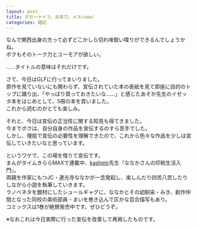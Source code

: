 ```yaml
---
layout: post
title: ダガーナイフ、日本刀、メス←new!
categories: 雑記
---
```


なんで関西出身の方って必ずどこかしら切れ味鋭い喋りができるんでしょうかね。  
ボクもそのトーク力とユーモアが欲しい。

……タイトルの意味はそれだけです。

さて、今日はGLFに行ってまいりました。  
原作を見ていないにも関わらず、宣伝されていた本の表紙を見て即座に目的のトップに踊り出、「やっぱり買っておきたいな……」と感じたあそか先生のイゼッタ本をはじめとして、5冊の本を買いました。  
これから読むのがとても楽しみ。

それと、今日は宣伝の正当性に関する知見も得てきました。  
今までボクは、自分自身の作品を宣伝するのすら苦手でした。  
しかし、理屈で宣伝の必要性を理解できたので、これから色々な作品を少しは宣伝していきたいなと思っています。

というワケで、この場を借りて宣伝です。  
まんがタイムきららMAXで連載中、[kashmir](https://ja.wikipedia.org/wiki/Kashmir)先生『ななかさんの印税生活入門』。  
両親を作家にもつJC・連光寺ななかが一念発起し、楽しんだり四苦八苦したりしながら小説を執筆していきます。  
ラノベネタを題材にしたシュールギャグに、ななかとその幼馴染・みき、創作仲間となった同校の美術部員・まいを巻き込んで仄かな百合描写もあり。  
コミックスは1巻が絶賛発売中です。ぜひどうぞ。

※なおこれは今日実際に行った宣伝を改善して再掲したものです。
